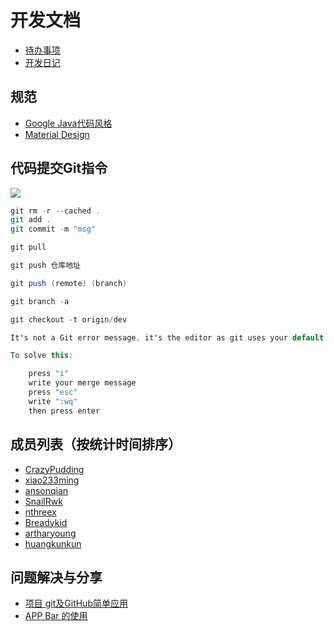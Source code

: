 # 开发文档

- [待办事项](https://github.com/AndroidTips/MDVideo/blob/master/docs/todo_list.md)
- [开发日记](https://github.com/AndroidTips/MDVideo/blob/master/docs/lod_dev.md)

## 规范
- [Google Java代码风格](https://github.com/codeset/google-java-styleguide)
- [Material Design](https://material.google.com/#)

## 代码提交Git指令
![](https://github.com/AndroidTips/MDVideo/blob/dev/docs/gitbranch.jpg)
```java
git rm -r --cached .
git add .
git commit -m "msg"

git pull

git push 仓库地址

git push (remote) (branch)

git branch -a

git checkout -t origin/dev
```

```java
It's not a Git error message, it's the editor as git uses your default editor.

To solve this:

    press "i"
    write your merge message
    press "esc"
    write ":wq"
    then press enter
```

## 成员列表（按统计时间排序）
- [CrazyPudding](https://github.com/crazypudding)
- [xiao233ming](https://github.com/xiao233ming)
- [ansonqian](https://github.com/ansonqian)
- [SnailRwk](https://github.com/SnailRwk)
- [nthreex](https://github.com/nthreex)
- [Breadykid](https://github.com/BreadKid)
- [artharyoung](https://github.com/artharyoung)
- [huangkunkun](https://github.com/huangkunkun)

## 问题解决与分享
- [项目 git及GitHub简单应用](http://www.jianshu.com/p/3113cf8d794e)
- [APP Bar 的使用](http://artharyoung.github.io/2016/06/16/2016-6-16/)